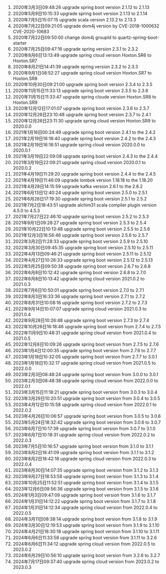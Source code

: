 1. 2020年3月3日09:48:26 upgrade spring boot version 2.1.12 to 2.1.13
2. 2020年5月9日10:15:33 upgrade spring boot version 2.1.13 to 2.1.14 
3. 2020年7月5日15:07:15 upgrade scala version 2.13.2 to 2.13.3
4. 2020年7月22日09:21:05 upgrade dom4j version by CVE-2018-1000632 CVE-2020-10683
5. 2020年7月22日09:50:00 change dom4j groupId to quartz-spring-boot-starter
6. 2020年7月25日09:47:16 upgrade spring version 2.3.1 to 2.3.2
7. 2020年8月6日13:13:49 upgrade spring cloud version Hoxton.SR6 to Hoxton.SR7
8. 2020年8月21日14:41:39 upgrade spring version 2.3.2 to 2.3.3
9. 2020年9月1日08:52:27 upgrade spring cloud version Hoxton.SR7 to Hoxton.SR8
10. 2020年10月30日09:21:00 upgrade spring boot version 2.3.4 to 2.3.5
11. 2020年11月15日11:33:13 upgrade spring boot version 2.3.5 to 2.3.6
12. 2020年11月15日11:33:47 upgrade spring cloude version Hoxton.SR8 to Hoxton.SR9 
13. 2020年12月12日17:01:07 upgrade spring boot version 2.3.6 to 2.3.7
14. 2020年12月26日23:10:48 upgrade spring boot version 2.3.7 to 2.4.1
15. 2020年12月26日23:11:30 upgrade spring cloud version Hoxton.SR9 to 2020.0.0
16. 2021年1月16日00:24:49 upgrade spring boot version 2.4.1 to the 2.4.2
17. 2021年2月19日16:16:40 upgrade spring boot version 2.4.2 to the 2.4.3
18. 2021年2月19日16:16:51 upgrade spring cloud version 2020.0.0 to 2020.0.1
19. 2021年3月19日22:09:08 upgrade spring boot version 2.4.3 to the 2.4.4
20. 2021年3月19日22:09:21 upgrade spring cloud version 2020.0.1 to 2020.0.2
21. 2021年4月19日11:29:20 upgrade spring boot version 2.4.4 to the 2.4.5
22. 2021年4月19日11:46:09 upgrade lombok version 1.18.18 to the 1.18.20
23. 2021年4月28日14:15:59 upgrade kafka version 2.6.1 to the 2.6.2 
24. 2021年6月13日12:40:24 upgrade spring boot version 2.5.0 to 2.5.1
25. 2021年6月28日17:19:30 upgrade spring boot version 2.5.1 to 2.5.2
26. 2021年7月2日18:43:51 upgrade alchim31 scala compiler plugin version 4.5.0 to 4.5.3
27. 2021年7月27日22:46:10 upgrade spring boot version 2.5.2 to 2.5.3
28. 2021年9月1日09:28:27 upgrade spring boot version 2.5.3 to 2.5.4
29. 2021年10月22日10:13:48 upgrade spring boot version 2.5.5 to 2.5.6
30. 2021年12月3日16:56:46 upgrade spring boot version 2.5.6 to 2.5.7
31. 2022年3月2日11:28:33 upgrade spring boot version 2.5.9 to 2.5.10
32. 2022年3月30日09:45:35 upgrade spring boot version 2.5.10 to 2.5.11
33. 2022年4月13日09:46:21 upgrade spring boot version 2.5.11 to 2.5.12
34. 2022年4月27日10:26:33 upgrade spring boot version 2.5.12 to 2.5.13
35. 2022年5月25日09:50:38 upgrade spring boot version 2.6.7 to 2.6.8
36. 2022年6月8日10:12:42 upgrade spring boot version 2.6.8 to 2.7.0
37. 2022年6月8日10:13:42 upgrade spring cloud version 2021.0.2 to 2021.0.3
38. 2022年7月6日10:50:01 upgrade spring boot version 2.7.0 to 2.7.1
39. 2022年8月3日16:33:36 upgrade spring boot version 2.7.1 to 2.7.2
40. 2022年8月31日10:08:16 upgrade spring boot version 2.7.2 to 2.7.3
41. 2022年9月14日10:07:07 upgrade spring cloud version 2021.0.3 to 2021.0.4
42. 2022年9月28日10:26:48 upgrade spring boot version 2.7.3 to 2.7.4
43. 2022年10月26日16:18:46 upgrade spring boot version from 2.7.4 to 2.7.5
44. 2022年11月9日10:48:31 upgrade spring cloud version from 2021.0.4 to 2021.0.5
45. 2022年12月8日10:09:26 upgrade spring boot version from 2.7.5 to 2.7.6
46. 2023年1月4日12:00:35 upgrade spring boot version from 2.7.6 to 2.7.7
47. 2023年1月18日10:32:05 upgrade spring boot version from 2.7.7 to 3.0.1
48. 2023年1月18日10:32:17 upgrade spring cloud version from 2021.0.5 to 2022.0.0
49. 2023年2月3日08:48:24 upgrade spring boot version from 3.0.0 to 3.0.1
50. 2023年2月3日08:48:38 upgrade spring cloud version from 2022.0.0 to 2022.0.1
51. 2023年3月15日11:18:21 upgrade spring boot version from 3.0.3 to 3.0.4
52. 2023年3月29日10:20:51 upgrade spring boot version from 3.0.4 to 3.0.5
53. 2023年4月12日10:15:58 upgrade spring cloud version from 2022.0.1 to 2022.0.2
54. 2023年4月26日10:06:57 upgrade spring boot version from 3.0.5 to 3.0.6
55. 2023年5月24日18:32:42 upgrade spring boot version from 3.0.6 to 3.0.7
56. 2023年6月7日10:17:39 upgrade spring boot version from 3.0.7 to 3.1.0
57. 2023年6月7日10:18:31 upgrade spring cloud version from 2022.0.2 to 2022.0.3
58. 2023年7月5日10:16:57 upgrade spring boot version from 3.1.0 to 3.1.1
59. 2023年8月2日18:41:09 upgrade spring boot version from 3.1.1 to 3.1.2
60. 2023年8月2日18:42:18 upgrade spring cloud version from 2022.0.3 to 2022.0.4
61. 2023年8月30日14:07:35 upgrade spring boot version from 3.1.2 to 3.1.3
62. 2023年9月27日18:53:58 upgrade spring boot version from 3.1.3 to 3.1.4
63. 2023年10月25日11:52:51 upgrade spring boot version from 3.1.4 to 3.1.5
64. 2023年12月6日09:56:36 upgrade spring boot version from 3.1.5 to 3.1.6
65. 2024年1月3日09:47:09 upgrade spring boot version from 3.1.6 to 3.1.7
66. 2024年1月31日14:12:22 upgrade spring boot version from 3.1.7 to 3.1.8
67. 2024年1月31日14:12:34 upgrade spring cloud version from 2022.0.4 to 2022.0.5
68. 2024年3月11日08:38:14 upgrade spring boot version from 3.1.8 to 3.1.9
69. 2024年3月30日12:19:53 upgrade spring boot version from 3.1.9 to 3.1.10
70. 2024年4月21日18:30:18 upgrade spring boot version from 3.1.10 to 3.1.11
71. 2024年6月6日11:33:58 upgrade spring boot version from 3.1.11 to 3.2.6
72. 2024年6月6日11:34:12 upgrade spring cloud version from 2022.0.5 to 2023.0.2
73. 2024年6月29日10:56:10 upgrade spring boot version from 3.2.6 to 3.2.7
74. 2024年7月17日09:37:40 upgrade spring cloud version from 2023.0.2 to 2023.0.3

